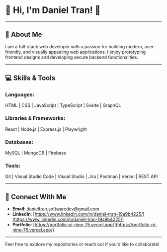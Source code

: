 # 👋 Hi, I'm Daniel Tran! 👋

---

## 🌟 About Me

I am a full-stack web developer with a passion for building modern, user-friendly, and visually appealing web applications. I enjoy prototyping frontend designs and developing secure backend functionalities.

---

## 💻 Skills & Tools

### **Languages**:
HTML | CSS | JavaScript | TypeScript | Svelte | GraphQL

### **Libraries & Frameworks**:
React | Node.js | Express.js | Playwright

### **Databases**:
MySQL | MongoDB | Firebase

### **Tools**:
Git | Visual Studio Code | Visual Studio | Jira | Postman | Vercel | REST API

---

## 📧 Connect With Me

- **Email**: [danieltran.softwaredev@gmail.com](mailto:danieltran.softwaredev@gmail.com)
- **LinkedIn**: [https://www.linkedin.com/in/daniel-tran-19a9b4225/](https://www.linkedin.com/in/daniel-tran-19a9b4225/)
- **Portfolio**: [https://portfolio-pi-nine-75.vercel.app/](https://portfolio-pi-nine-75.vercel.app/)

---

Feel free to explore my repositories or reach out if you'd like to collaborate!
